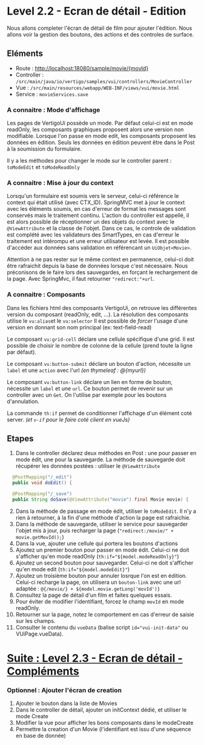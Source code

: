 # Level 2.2 - Ecran de détail - Edition

Nous allons completer l'écran de détail de film pour ajouter l'édition.
Nous allons voir la gestion des boutons, des actions et des controles de surface.

## Eléments

- Route : [http://localhost:18080/sample/movie/{movId}](http://localhost:18080/sample/movie/3678598)
- Controller : `/src/main/java/io/vertigo/samples/vui/controllers/MovieController`
- Vue : `/src/main/resources/webapp/WEB-INF/views/vui/movie.html`
- Service : `movieServices.save`

### A connaitre : Mode d'affichage

Les pages de VertigoUi possède un mode. Par défaut celui-ci est en mode readOnly, les composants graphiques proposent alors une version non modifiable.
Lorsque l'on passe en mode edit, les composants proposent les données en édition. Seuls les données en édition peuvent être dans le Post à la soumission du formulaire.

Il y a les méthodes pour changer le mode sur le controller parent : `toModeEdit` et `toModeReadOnly`

### A connaitre : Mise à jour du context

Lorsqu'un formulaire est soumis vers le serveur, celui-ci référence le context qui était utilisé (avec CTX_ID).
SpringMVC met à jour le context avec les éléments soumis, en cas d'erreur de format les messages sont conservés mais le traitement continu.
L'action du controller est appellé, il est alors possible de réceptionner un des objets du context avec le `@ViewAttribute` et la classe de l'objet.
Dans ce cas, le controle de validation est complété avec les validateurs des SmartTypes, en cas d'erreur le traitement est intérompu et une erreur utilisateur est levée.
Il est possible d'accéder aux données sans validation en référencant un `UiObjet<Movie>`.

Attention à ne pas rester sur le même context en permanence, celui-ci doit être rafraichit depuis la base de données lorsque c'est nécessaire.
Nous préconisons de le faire lors des sauvegardes, en forçant le rechargement de la page. Avec SpringMvc, il faut retourner `"redirect:"+url`.

### A connaitre : Composants

Dans les fichiers html des composants VertigoUi, on retrouve les différentes version du composant (readOnly, edit, ...).
La résolution des composants utilise le `vu:alias`et le `vu:selector`
Il est possible de *forcer* l'usage d'une version en donnant son nom principal (ex: text-field-read)

Le composant `vu:grid-cell` déclare une cellule spécifique d'une grid. Il est possible de choisir le nombre de colonne de la cellule (prend toute la ligne par défaut).

Le composant `vu:button-submit` déclare un bouton d'action, nécessite un `label` et une `action` avec l'url *(en thymeleaf : @{myurl})*

Le composant `vu:button-link` déclare un lien en forme de bouton, nécessite un `label` et une `url`. Ce bouton permet de revenir sur un controller avec un `Get`.
On l'utilise par exemple pour les boutons d'annulation.

La commande `th:if` permet de conditionner l'affichage d'un élément coté server. *(et `v-if` pour le faire coté client en vueJs)*

## Etapes

1. Dans le controller déclarez deux méthodes en Post : une pour passer en mode édit, une pour la sauvegarde.
La méthode de sauvegarde doit récupérer les données postées : utiliser le `@ViewAttribute`

```Java
  @PostMapping("/_edit")
  public void doEdit() {

  @PostMapping("/_save")
  public String doSave(@ViewAttribute("movie") final Movie movie) {
```

2. Dans la méthode de passage en mode édit, utiliser le `toModeEdit`. Il n'y a rien à retourner, à la fin d'une méthode d'action la page est rafraichie.
3. Dans la méthode de sauvegarde, utiliser le service pour sauvegarder l'objet mis à jour, puis recharger la page (`"redirect:/movie/" + movie.getMovId();`)
4. Dans la vue, ajouter une cellule qui portera les boutons d'actions
5. Ajoutez un premier bouton pour passer en mode édit. Celui-ci ne doit s'afficher qu'en mode readOnly (`th:if="${model.modeReadOnly}"`)
6. Ajoutez un second bouton pour sauvegarder. Celui-ci ne doit s'afficher qu'en mode edit (`th:if="${model.modeEdit}"`)
7. Ajoutez un troisième bouton pour annuler losrque l'on est en édition. Celui-ci recharge la page, on utilisera un `bouton-link` avec une url adaptée : `@{/movie/} + ${model.movie.getLong('movId')}`
9. Consultez la page de détail d'un film et faites quelques essais.
10. Pour éviter de modifier l'identifiant, forcez le champ `movId` en mode readOnly.
11. Retourner sur la page, notez le comportement en cas d'erreur de saisie sur les champs.
12. Consulter le contenu du `vueData` (balise script `id="vui-init-data"` ou VUiPage.vueData).

# [Suite : Level 2.3 - Ecran de détail - Compléments](./Level2.3.md)

### Optionnel : Ajouter l'écran de creation

1. Ajouter le bouton dans la liste de Movies
2. Dans le controller de détail, ajouter un initContext dédié, et utiliser le mode Create
3. Modifier la vue pour afficher les bons composants dans le modeCreate
4. Permettre la creation d'un Movie (l'identifiant est issu d'une séquence en base de donnée)
